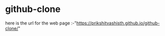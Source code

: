# github-clone   
   
 here is the url for the web page :-"https://prikshitvashisth.github.io/github-clone/" 
